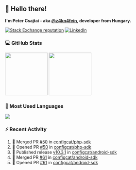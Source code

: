 ## 👋 Hello there!

**I'm Peter Csajtai - aka [@z4kn4fein](https://github.com/z4kn4fein), developer from Hungary.**

[![Stack Exchange reputation](https://img.shields.io/stackexchange/stackoverflow/r/8700582?color=orange&label=reputation&logo=stackoverflow&style=for-the-badge)](https://stackoverflow.com/users/8700582)
[![LinkedIn](https://img.shields.io/badge/linkedin-%230077B5.svg?style=for-the-badge&logo=linkedin&logoColor=white)](https://www.linkedin.com/in/csajtai-p%C3%A9ter-45395341/)

### 💻 GitHub Stats

<div>
  <img height="140px" src="https://github-readme-stats-pcsajtai.vercel.app/api?username=z4kn4fein&show_icons=true&hide_border=true&count_private=true&custom_title=Stats&theme=dracula&line_height=24&hide_title=true">
  <img height="140px" src="https://streak-stats.demolab.com?user=z4kn4fein&theme=dracula&hide_border=true">
  
</div>

### :toolbox: Most Used Languages

<img src="https://github-readme-stats-pcsajtai.vercel.app/api/top-langs/?username=z4kn4fein&theme=dracula&hide_border=true&layout=compact&langs_count=8&hide_title=true">

### :zap: Recent Activity

<!--START_SECTION:activity-->
1. 🎉 Merged PR [#50](https://github.com/configcat/php-sdk/pull/50) in [configcat/php-sdk](https://github.com/configcat/php-sdk)
2. 💪 Opened PR [#50](https://github.com/configcat/php-sdk/pull/50) in [configcat/php-sdk](https://github.com/configcat/php-sdk)
3. 🚀 Published release [v10.3.1](https://github.com/configcat/android-sdk/releases/tag/v10.3.1) in [configcat/android-sdk](https://github.com/configcat/android-sdk)
4. 🎉 Merged PR [#61](https://github.com/configcat/android-sdk/pull/61) in [configcat/android-sdk](https://github.com/configcat/android-sdk)
5. 💪 Opened PR [#61](https://github.com/configcat/android-sdk/pull/61) in [configcat/android-sdk](https://github.com/configcat/android-sdk)
<!--END_SECTION:activity-->

